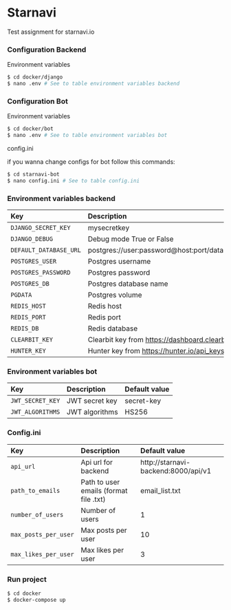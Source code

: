 # Starnavi

Test assignment for starnavi.io

### Configuration Backend

Environment variables

```.sh
$ cd docker/django
$ nano .env # See to table environment variables backend
```

### Configuration Bot

Environment variables

```.sh
$ cd docker/bot
$ nano .env # See to table environment variables bot
```

config.ini

if you wanna change configs for bot follow this commands:

```.sh
$ cd starnavi-bot
$ nano config.ini # See to table config.ini
```

### Environment variables backend

| Key    | Description   |    Default value  |
| :---         |     :---      |          :--- |
| `DJANGO_SECRET_KEY`  | mysecretkey  | secret-key              |
| `DJANGO_DEBUG`  | Debug mode True or False  | True              |
| `DEFAULT_DATABASE_URL`  | postgres://user:password@host:port/database_name | postgres://postgres:postgres@db:5432/starnavi |
| `POSTGRES_USER`  | Postgres username |   postgres   |
| `POSTGRES_PASSWORD`  | Postgres password |  postgres    |
| `POSTGRES_DB`  | Postgres database name | postgres |
| `PGDATA`  | Postgres volume | /var/lib/postgresql/data |
| `REDIS_HOST`  | Redis host | redis |
| `REDIS_PORT`  | Redis port | 6379 |
| `REDIS_DB`  | Redis database | 0 |
| `CLEARBIT_KEY`  | Clearbit key from https://dashboard.clearbit.com/api | |
| `HUNTER_KEY`  | Hunter key from https://hunter.io/api_keys |  |

### Environment variables bot

| Key    | Description   |    Default value  |
| :---         |     :---      |          :--- |
| `JWT_SECRET_KEY`  | JWT secret key | secret-key              |
| `JWT_ALGORITHMS`  | JWT algorithms  | HS256              |


### Config.ini


| Key    | Description   |    Default value  |
| :---         |     :---      |          :--- |
| `api_url`  | Api url for backend | http://starnavi-backend:8000/api/v1 |   
| `path_to_emails`  | Path to user emails (format file .txt)  | email_list.txt |
| `number_of_users`  | Number of users | 1 |
| `max_posts_per_user`  | Max posts per user | 10 |
| `max_likes_per_user`  | Max likes per user | 3 |
    

### Run project

```.bash
$ cd docker
$ docker-compose up
```
